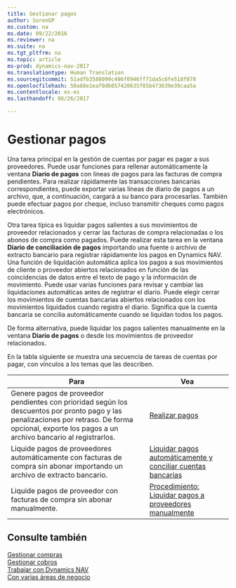 ```yaml
---
title: Gestionar pagos
author: SorenGP
ms.custom: na
ms.date: 09/22/2016
ms.reviewer: na
ms.suite: na
ms.tgt_pltfrm: na
ms.topic: article
ms-prod: dynamics-nav-2017
ms.translationtype: Human Translation
ms.sourcegitcommit: 51adfb3588099c496f0946ff71da5c6fe518f070
ms.openlocfilehash: 50a68e1eaf0d6057420635f85b473639e39caa5a
ms.contentlocale: es-es
ms.lasthandoff: 06/26/2017

---
```


# <a name="manage-payables"></a>Gestionar pagos
Una tarea principal en la gestión de cuentas por pagar es pagar a sus proveedores. Puede usar funciones para rellenar automáticamente la ventana **Diario de pagos** con líneas de pagos para las facturas de compra pendientes. Para realizar rápidamente las transacciones bancarias correspondientes, puede exportar varias líneas de diario de pagos a un archivo, que, a continuación, cargará a su banco para procesarlas. También puede efectuar pagos por cheque, incluso transmitir cheques como pagos electrónicos.

Otra tarea típica es liquidar pagos salientes a sus movimientos de proveedor relacionados y cerrar las facturas de compra relacionadas o los abonos de compra como pagados. Puede realizar esta tarea en la ventana **Diario de conciliación de pagos** importando una fuente o archivo de extracto bancario para registrar rápidamente los pagos en Dynamics NAV. Una función de liquidación automática aplica los pagos a sus movimientos de cliente o proveedor abiertos relacionados en función de las coincidencias de datos entre el texto de pago y la información de movimiento. Puede usar varias funciones para revisar y cambiar las liquidaciones automáticas antes de registrar el diario. Puede elegir cerrar los movimientos de cuentas bancarias abiertos relacionados con los movimientos liquidados cuando registra el diario. Significa que la cuenta bancaria se concilia automáticamente cuando se liquidan todos los pagos.

De forma alternativa, puede liquidar los pagos salientes manualmente en la ventana **Diario de pagos** o desde los movimientos de proveedor relacionados.

En la tabla siguiente se muestra una secuencia de tareas de cuentas por pagar, con vínculos a los temas que las describen.

|Para |Vea |
|---|----|
|Genere pagos de proveedor pendientes con prioridad según los descuentos por pronto pago y las penalizaciones por retraso. De forma opcional, exporte los pagos a un archivo bancario al registrarlos.|[Realizar pagos](payables-make-payments.md)|
|Liquide pagos de proveedores automáticamente con facturas de compra sin abonar importando un archivo de extracto bancario.|[Liquidar pagos automáticamente y conciliar cuentas bancarias](receivables-apply-payments-auto-reconcile-bank-accounts.md)|
|Liquide pagos de proveedor con facturas de compra sin abonar manualmente.|[Procedimiento: Liquidar pagos a proveedores manualmente](payables-how-apply-purchase-transactions-manually.md)|

## <a name="see-also"></a>Consulte también
[Gestionar compras](purchasing-manage-purchasing.md)  
[Gestionar cobros](receivables-manage-receivables.md)  
[Trabajar con Dynamics NAV](ui-work-product.md)  
[Con varias áreas de negocio](ui-across-business-areas.md)

